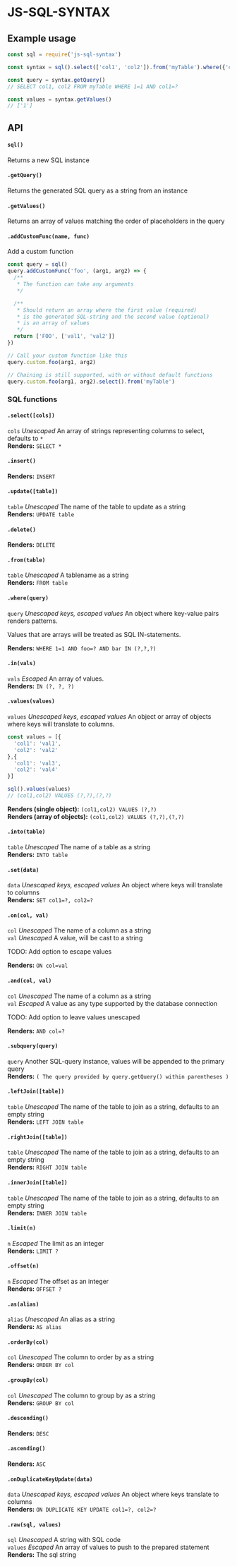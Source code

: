 # JS-SQL-SYNTAX

## Example usage
```javascript
const sql = require('js-sql-syntax')

const syntax = sql().select(['col1', 'col2']).from('myTable').where({'col1': '1'})

const query = syntax.getQuery()
// SELECT col1, col2 FROM myTable WHERE 1=1 AND col1=?

const values = syntax.getValues()
// ['1']
```

## API

#### `sql()`  
Returns a new SQL instance

#### `.getQuery()`  
Returns the generated SQL query as a string from an instance

#### `.getValues()`  
Returns an array of values matching the order of placeholders in the query

#### `.addCustomFunc(name, func)`  
Add a custom function  

```javascript
const query = sql()
query.addCustomFunc('foo', (arg1, arg2) => {
  /**
   * The function can take any arguments
   */

  /**
   * Should return an array where the first value (required)
   * is the generated SQL-string and the second value (optional)
   * is an array of values
   */
  return ['FOO', ['val1', 'val2']]
})

// Call your custom function like this
query.custom.foo(arg1, arg2)

// Chaining is still supported, with or without default functions
query.custom.foo(arg1, arg2).select().from('myTable')
```

### SQL functions

#### `.select([cols])`  
`cols` *Unescaped* An array of strings representing columns to select, defaults to `*`  
**Renders:** `SELECT *`

#### `.insert()`  
**Renders:** `INSERT`

#### `.update([table])`  
`table` *Unescaped* The name of the table to update as a string  
**Renders:** `UPDATE table`

#### `.delete()`  
**Renders:** `DELETE`

#### `.from(table)` 
`table` *Unescaped* A tablename as a string  
**Renders:** `FROM table`

#### `.where(query)`  
`query` *Unescaped keys, escaped values* An object where key-value pairs renders patterns.  

Values that are arrays will be treated as SQL IN-statements.  

**Renders:** `WHERE 1=1 AND foo=? AND bar IN (?,?,?)`

#### `.in(vals)` 
`vals` *Escaped* An array of values.  
**Renders:** `IN (?, ?, ?)`  

#### `.values(values)`  
`values` *Unescaped keys, escaped values* An object or array of objects where keys will translate to columns.  
```javascript
const values = [{
  'col1': 'val1',
  'col2': 'val2'
},{
  'col1': 'val3',
  'col2': 'val4'
}]

sql().values(values)
// (col1,col2) VALUES (?,?),(?,?)
```
**Renders (single object):** `(col1,col2) VALUES (?,?)`  
**Renders (array of objects):** `(col1,col2) VALUES (?,?),(?,?)`

#### `.into(table)`  
`table` *Unescaped* The name of a table as a string  
**Renders:** `INTO table`

#### `.set(data)`  
`data` *Unescaped keys, escaped values* An object where keys will translate to columns  
**Renders:** `SET col1=?, col2=?`

#### `.on(col, val)`  
`col` *Unescaped* The name of a column as a string  
`val` *Unescaped* A value, will be cast to a string  

TODO: Add option to escape values  

**Renders:** `ON col=val`

#### `.and(col, val)`  
`col` *Unescaped* The name of a column as a string  
`val` *Escaped* A value as any type supported by the database connection  

TODO: Add option to leave values unescaped  

**Renders:** `AND col=?`

#### `.subquery(query)`  
`query` Another SQL-query instance, values will be appended to the primary query  
**Renders:** `( The query provided by query.getQuery() within parentheses )`

#### `.leftJoin([table])`  
`table` *Unescaped* The name of the table to join as a string, defaults to an empty string  
**Renders:** `LEFT JOIN table`

#### `.rightJoin([table])`  
`table` *Unescaped* The name of the table to join as a string, defaults to an empty string  
**Renders:** `RIGHT JOIN table`

#### `.innerJoin([table])`  
`table` *Unescaped* The name of the table to join as a string, defaults to an empty string  
**Renders:** `INNER JOIN table`

#### `.limit(n)`  
`n` *Escaped* The limit as an integer  
**Renders:** `LIMIT ?`

#### `.offset(n)`  
`n` *Escaped* The offset as an integer  
**Renders:** `OFFSET ?`

#### `.as(alias)`  
`alias` *Unescaped* An alias as a string  
**Renders:** `AS alias`

#### `.orderBy(col)`  
`col` *Unescaped* The column to order by as a string  
**Renders:** `ORDER BY col`

#### `.groupBy(col)`  
`col` *Unescaped* The column to group by as a string  
**Renders:** `GROUP BY col`

#### `.descending()`  
**Renders:** `DESC`

#### `.ascending()`  
**Renders:** `ASC`

#### `.onDuplicateKeyUpdate(data)`  
`data` *Unescaped keys, escaped values* An object where keys translate to columns  
**Renders:** `ON DUPLICATE KEY UPDATE col1=?, col2=?`

#### `.raw(sql, values)`  
`sql` *Unescaped* A string with SQL code  
`values` *Escaped* An array of values to push to the prepared statement    
**Renders:** The sql string